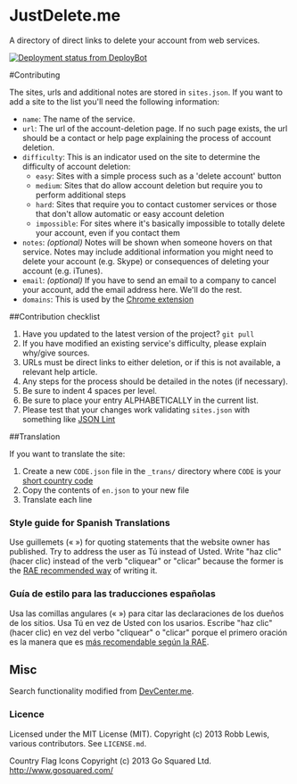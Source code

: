 JustDelete.me
=============

A directory of direct links to delete your account from web services.

[![Deployment status from DeployBot](https://rmlewisuk.deploybot.com/badge/66802254013140/42527.svg)](http://deploybot.com)

#Contributing

The sites, urls and additional notes are stored in `sites.json`. If you want to add a site to the list you'll need the following information:

- `name`: The name of the service.
- `url`: The url of the account-deletion page. If no such page exists, the url should be a contact or help page explaining the process of account deletion.
- `difficulty`: This is an indicator used on the site to determine the difficulty of account deletion:
    - `easy`: Sites with a simple process such as a 'delete account' button
    - `medium`: Sites that do allow account deletion but require you to perform additional steps
    - `hard`: Sites that require you to contact customer services or those that don't allow automatic or easy account deletion
    - `impossible`: For sites where it's basically impossible to totally delete your account, even if you contact them
- `notes`: *(optional)* Notes will be shown when someone hovers on that service. Notes may include additional information you might need to delete your account (e.g. Skype) or consequences of deleting your account (e.g. iTunes).
- `email`: *(optional)* If you have to send an email to a company to cancel your account, add the email address here. We'll do the rest.
- `domains`: This is used by the [Chrome extension](https://github.com/MikeRogers0/justdelete.me-chrome-extension)

##Contribution checklist

1. Have you updated to the latest version of the project? `git pull`
2. If you have modified an existing service's difficulty, please explain why/give sources.
3. URLs must be direct links to either deletion, or if this is not available, a relevant help article.
4. Any steps for the process should be detailed in the notes (if necessary).
5. Be sure to indent 4 spaces per level.
6. Be sure to place your entry ALPHABETICALLY in the current list.
7. Please test that your changes work validating `sites.json` with something like [JSON Lint](http://jsonlint.com/)

##Translation

If you want to translate the site:

1. Create a new `CODE.json` file in the `_trans/` directory where `CODE` is your [short country code](https://en.wikipedia.org/wiki/Country_code)
2. Copy the contents of `en.json` to your new file
3. Translate each line

### Style guide for Spanish Translations

Use guillemets (« ») for quoting statements that the website owner has published. Try to address the user as Tú instead of Usted. Write "haz clic" (hacer clic) instead of the verb "cliquear" or "clicar" because the former is the [RAE recommended way](http://lema.rae.es/dpd/srv/search?key=clic) of writing it.

### Guía de estilo para las traducciones españolas

Usa las comillas angulares (« ») para citar las declaraciones de los dueños de los sitios. Usa Tú en vez de Usted con los usarios. Escribe "haz clic" (hacer clic) en vez del verbo "cliquear" o "clicar" porque el primero oración es la manera que es [más recomendable según la RAE](http://lema.rae.es/dpd/srv/search?key=clic).

## Misc

Search functionality modified from [DevCenter.me](https://github.com/stevestreza/DevCenter.me).

### Licence

Licensed under the MIT License (MIT).
Copyright (c) 2013 Robb Lewis, various contributors.
See `LICENSE.md`.

Country Flag Icons Copyright (c) 2013 Go Squared Ltd. http://www.gosquared.com/
